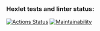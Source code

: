 ### Hexlet tests and linter status:

[![Actions Status](https://github.com/Nemial/frontend-project-44/workflows/hexlet-check/badge.svg)](https://github.com/Nemial/frontend-project-44/actions)
[![Maintainability](https://api.codeclimate.com/v1/badges/929f40bcddcba90594a8/maintainability)](https://codeclimate.com/github/Nemial/frontend-project-44/maintainability)
